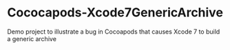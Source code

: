 # Cococapods-Xcode7GenericArchive
Demo project to illustrate a bug in Cocoapods that causes Xcode 7 to build a generic archive
